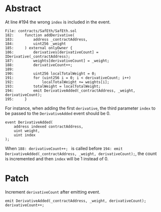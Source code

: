 # Abstract
At line #194 the wrong `index` is included in the event.

```
File: contracts/SafEth/SafEth.sol
182:     function addDerivative(
183:         address _contractAddress,
184:         uint256 _weight
185:     ) external onlyOwner {
186:         derivatives[derivativeCount] = IDerivative(_contractAddress);
187:         weights[derivativeCount] = _weight;
188:         derivativeCount++;
189: 
190:         uint256 localTotalWeight = 0;
191:         for (uint256 i = 0; i < derivativeCount; i++)
192:             localTotalWeight += weights[i];
193:         totalWeight = localTotalWeight;
194:         emit DerivativeAdded(_contractAddress, _weight, derivativeCount);
195:     }

```

For instance, when adding the first `derivative`, the third parameter `index` to be passed to the `DerivativeAdded` event should be 0.

```
event DerivativeAdded(
    address indexed contractAddress,
    uint weight,
    uint index
);
```

When `188: derivativeCount++; ` is called before `194: emit DerivativeAdded(_contractAddress, _weight, derivativeCount);`, the count is incremented and then `index` will be 1 instead of 0.


# Patch

Increment `derivativeCount` after emitting event.

```
emit DerivativeAdded(_contractAddress, _weight, derivativeCount);
derivativeCount++;
```